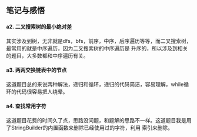 ## 笔记与感悟

#### a2. 二叉搜索树的最小绝对差

其实涉及到树，无非就是dfs，bfs，前序，中序，后序遍历等等，而二叉搜索树，最常用的就是中序遍历，因为二叉搜索树的中序遍历是
升序的，所以涉及到相关的题目，大多数都和中序遍历有关。

#### a3. 两两交换链表中的节点

这道题目总的来说两种解法，递归和循环，递归的代码简洁，容易理解，while循环的代码很容易把人绕晕。

#### a4. 查找常用字符

这道题目花费的时间久了点，思路没问题，和题解的思路不一样。这道题目我是用了StringBuilder的内置函数来删除已经使用过的字符，利用
索引来删除。